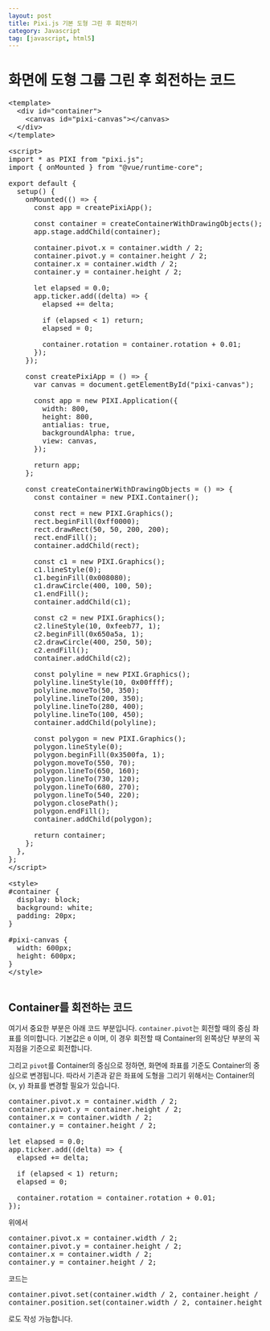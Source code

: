 ```yaml
---
layout: post
title: Pixi.js 기본 도형 그린 후 회전하기
category: Javascript
tag: [javascript, html5]
---
```

# 화면에 도형 그룹 그린 후 회전하는 코드

<pre class="prettyprint">
&lt;template&gt;
  &lt;div id="container"&gt;
    &lt;canvas id="pixi-canvas"&gt;&lt;/canvas&gt;
  &lt;/div&gt;
&lt;/template&gt;

&lt;script&gt;
import * as PIXI from "pixi.js";
import { onMounted } from "@vue/runtime-core";

export default {
  setup() {
    onMounted(() => {
      const app = createPixiApp();

      const container = createContainerWithDrawingObjects();
      app.stage.addChild(container);

      container.pivot.x = container.width / 2;
      container.pivot.y = container.height / 2;
      container.x = container.width / 2;
      container.y = container.height / 2;

      let elapsed = 0.0;
      app.ticker.add((delta) => {
        elapsed += delta;

        if (elapsed < 1) return;
        elapsed = 0;

        container.rotation = container.rotation + 0.01;
      });
    });

    const createPixiApp = () => {
      var canvas = document.getElementById("pixi-canvas");

      const app = new PIXI.Application({
        width: 800,
        height: 800,
        antialias: true,
        backgroundAlpha: true,
        view: canvas,
      });

      return app;
    };

    const createContainerWithDrawingObjects = () => {
      const container = new PIXI.Container();

      const rect = new PIXI.Graphics();
      rect.beginFill(0xff0000);
      rect.drawRect(50, 50, 200, 200);
      rect.endFill();
      container.addChild(rect);

      const c1 = new PIXI.Graphics();
      c1.lineStyle(0);
      c1.beginFill(0x008080);
      c1.drawCircle(400, 100, 50);
      c1.endFill();
      container.addChild(c1);

      const c2 = new PIXI.Graphics();
      c2.lineStyle(10, 0xfeeb77, 1);
      c2.beginFill(0x650a5a, 1);
      c2.drawCircle(400, 250, 50);
      c2.endFill();
      container.addChild(c2);

      const polyline = new PIXI.Graphics();
      polyline.lineStyle(10, 0x00ffff);
      polyline.moveTo(50, 350);
      polyline.lineTo(200, 350);
      polyline.lineTo(280, 400);
      polyline.lineTo(100, 450);
      container.addChild(polyline);

      const polygon = new PIXI.Graphics();
      polygon.lineStyle(0);
      polygon.beginFill(0x3500fa, 1);
      polygon.moveTo(550, 70);
      polygon.lineTo(650, 160);
      polygon.lineTo(730, 120);
      polygon.lineTo(680, 270);
      polygon.lineTo(540, 220);
      polygon.closePath();
      polygon.endFill();
      container.addChild(polygon);

      return container;
    };
  },
};
&lt;/script&gt;

&lt;style&gt;
#container {
  display: block;
  background: white;
  padding: 20px;
}

#pixi-canvas {
  width: 600px;
  height: 600px;
}
&lt;/style&gt;

</pre>

## Container를 회전하는 코드

여기서 중요한 부분은 아래 코드 부분입니다.
`container.pivot`는 회전할 때의 중심 좌표를 의미합니다. 기본값은 `0` 이며, 이 경우 회전할 때 Container의 왼쪽상단 부분의 꼭지점을 기준으로 회전합니다.

그리고 `pivot`를 Container의 중심으로 정하면, 화면에 좌표를 기준도 Container의 중심으로 변경됩니다. 따라서 기존과 같은 좌표에 도형을 그리기 위해서는 Container의 (x, y) 좌표를 변경할 필요가 있습니다.

<pre class="prettyprint">
container.pivot.x = container.width / 2;
container.pivot.y = container.height / 2;
container.x = container.width / 2;
container.y = container.height / 2;

let elapsed = 0.0;
app.ticker.add((delta) => {
  elapsed += delta;

  if (elapsed < 1) return;
  elapsed = 0;

  container.rotation = container.rotation + 0.01;
});
</pre>

위에서 

<pre class="prettyprint">
container.pivot.x = container.width / 2;
container.pivot.y = container.height / 2;
container.x = container.width / 2;
container.y = container.height / 2;
</pre>

코드는

<pre class="prettyprint">
container.pivot.set(container.width / 2, container.height / 2);
container.position.set(container.width / 2, container.height / 2);
</pre>

로도 작성 가능합니다.